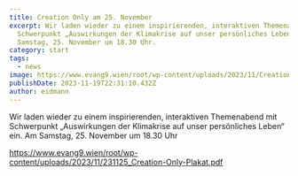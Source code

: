 ```yaml
---
title: Creation Only am 25. November
excerpt: Wir laden wieder zu einem inspirierenden, interaktiven Themenabend mit
  Schwerpunkt „Auswirkungen der Klimakrise auf unser persönliches Leben“ ein. Am
  Samstag, 25. November um 18.30 Uhr.
category: start
tags:
  - news
image: https://www.evang9.wien/root/wp-content/uploads/2023/11/Creationonly_200.png
publishDate: 2023-11-19T22:31:10.432Z
author: eidmann
---
```


<!--StartFragment-->

Wir laden wieder zu einem inspirierenden, interaktiven Themenabend mit Schwerpunkt „Auswirkungen der Klimakrise auf unser persönliches Leben“ ein. Am Samstag, 25. November um 18.30 Uhr

<https://www.evang9.wien/root/wp-content/uploads/2023/11/231125_Creation-Only-Plakat.pdf>

<!--EndFragment-->
